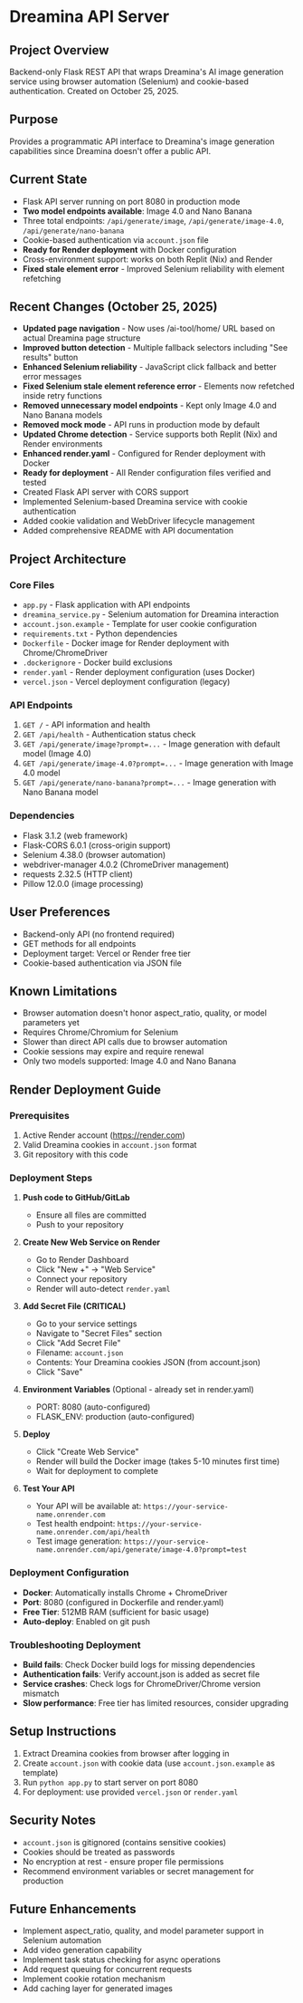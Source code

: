 # Dreamina API Server

## Project Overview
Backend-only Flask REST API that wraps Dreamina's AI image generation service using browser automation (Selenium) and cookie-based authentication. Created on October 25, 2025.

## Purpose
Provides a programmatic API interface to Dreamina's image generation capabilities since Dreamina doesn't offer a public API.

## Current State
- Flask API server running on port 8080 in production mode
- **Two model endpoints available**: Image 4.0 and Nano Banana
- Three total endpoints: `/api/generate/image`, `/api/generate/image-4.0`, `/api/generate/nano-banana`
- Cookie-based authentication via `account.json` file
- **Ready for Render deployment** with Docker configuration
- Cross-environment support: works on both Replit (Nix) and Render
- **Fixed stale element error** - Improved Selenium reliability with element refetching

## Recent Changes (October 25, 2025)
- **Updated page navigation** - Now uses /ai-tool/home/ URL based on actual Dreamina page structure
- **Improved button detection** - Multiple fallback selectors including "See results" button
- **Enhanced Selenium reliability** - JavaScript click fallback and better error messages
- **Fixed Selenium stale element reference error** - Elements now refetched inside retry functions
- **Removed unnecessary model endpoints** - Kept only Image 4.0 and Nano Banana models
- **Removed mock mode** - API runs in production mode by default
- **Updated Chrome detection** - Service supports both Replit (Nix) and Render environments
- **Enhanced render.yaml** - Configured for Render deployment with Docker
- **Ready for deployment** - All Render configuration files verified and tested
- Created Flask API server with CORS support
- Implemented Selenium-based Dreamina service with cookie authentication
- Added cookie validation and WebDriver lifecycle management
- Added comprehensive README with API documentation

## Project Architecture

### Core Files
- `app.py` - Flask application with API endpoints
- `dreamina_service.py` - Selenium automation for Dreamina interaction
- `account.json.example` - Template for user cookie configuration
- `requirements.txt` - Python dependencies
- `Dockerfile` - Docker image for Render deployment with Chrome/ChromeDriver
- `.dockerignore` - Docker build exclusions
- `render.yaml` - Render deployment configuration (uses Docker)
- `vercel.json` - Vercel deployment configuration (legacy)

### API Endpoints
1. `GET /` - API information and health
2. `GET /api/health` - Authentication status check
3. `GET /api/generate/image?prompt=...` - Image generation with default model (Image 4.0)
4. `GET /api/generate/image-4.0?prompt=...` - Image generation with Image 4.0 model
5. `GET /api/generate/nano-banana?prompt=...` - Image generation with Nano Banana model

### Dependencies
- Flask 3.1.2 (web framework)
- Flask-CORS 6.0.1 (cross-origin support)
- Selenium 4.38.0 (browser automation)
- webdriver-manager 4.0.2 (ChromeDriver management)
- requests 2.32.5 (HTTP client)
- Pillow 12.0.0 (image processing)

## User Preferences
- Backend-only API (no frontend required)
- GET methods for all endpoints
- Deployment target: Vercel or Render free tier
- Cookie-based authentication via JSON file

## Known Limitations
- Browser automation doesn't honor aspect_ratio, quality, or model parameters yet
- Requires Chrome/Chromium for Selenium
- Slower than direct API calls due to browser automation
- Cookie sessions may expire and require renewal
- Only two models supported: Image 4.0 and Nano Banana

## Render Deployment Guide

### Prerequisites
1. Active Render account (https://render.com)
2. Valid Dreamina cookies in `account.json` format
3. Git repository with this code

### Deployment Steps
1. **Push code to GitHub/GitLab**
   - Ensure all files are committed
   - Push to your repository

2. **Create New Web Service on Render**
   - Go to Render Dashboard
   - Click "New +" → "Web Service"
   - Connect your repository
   - Render will auto-detect `render.yaml`

3. **Add Secret File (CRITICAL)**
   - Go to your service settings
   - Navigate to "Secret Files" section
   - Click "Add Secret File"
   - Filename: `account.json`
   - Contents: Your Dreamina cookies JSON (from account.json)
   - Click "Save"

4. **Environment Variables** (Optional - already set in render.yaml)
   - PORT: 8080 (auto-configured)
   - FLASK_ENV: production (auto-configured)

5. **Deploy**
   - Click "Create Web Service"
   - Render will build the Docker image (takes 5-10 minutes first time)
   - Wait for deployment to complete

6. **Test Your API**
   - Your API will be available at: `https://your-service-name.onrender.com`
   - Test health endpoint: `https://your-service-name.onrender.com/api/health`
   - Test image generation: `https://your-service-name.onrender.com/api/generate/image-4.0?prompt=test`

### Deployment Configuration
- **Docker**: Automatically installs Chrome + ChromeDriver
- **Port**: 8080 (configured in Dockerfile and render.yaml)
- **Free Tier**: 512MB RAM (sufficient for basic usage)
- **Auto-deploy**: Enabled on git push

### Troubleshooting Deployment
- **Build fails**: Check Docker build logs for missing dependencies
- **Authentication fails**: Verify account.json is added as secret file
- **Service crashes**: Check logs for ChromeDriver/Chrome version mismatch
- **Slow performance**: Free tier has limited resources, consider upgrading

## Setup Instructions
1. Extract Dreamina cookies from browser after logging in
2. Create `account.json` with cookie data (use `account.json.example` as template)
3. Run `python app.py` to start server on port 8080
4. For deployment: use provided `vercel.json` or `render.yaml`

## Security Notes
- `account.json` is gitignored (contains sensitive cookies)
- Cookies should be treated as passwords
- No encryption at rest - ensure proper file permissions
- Recommend environment variables or secret management for production

## Future Enhancements
- Implement aspect_ratio, quality, and model parameter support in Selenium automation
- Add video generation capability
- Implement task status checking for async operations
- Add request queuing for concurrent requests
- Implement cookie rotation mechanism
- Add caching layer for generated images
